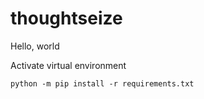 # thoughtseize
Hello, world

Activate virtual environment

`python -m pip install -r requirements.txt`
